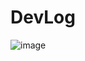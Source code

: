 # DevLog

![image](https://github.com/prateekk13/DevLog/assets/146376167/41edbed9-dce1-4e9a-ab5f-fac4335c7eae)


